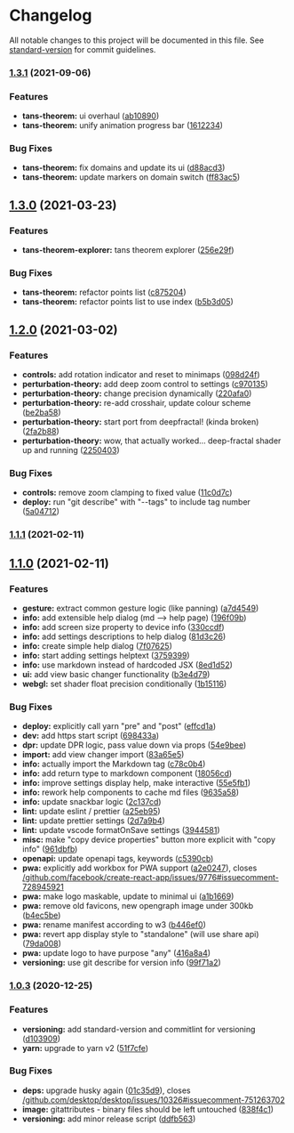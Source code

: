 # Changelog

All notable changes to this project will be documented in this file. See [standard-version](https://github.com/conventional-changelog/standard-version) for commit guidelines.

### [1.3.1](https://github.com/JMaio/mandelbrot-maps/compare/v1.3.0...v1.3.1) (2021-09-06)


### Features

* **tans-theorem:** ui overhaul ([ab10890](https://github.com/JMaio/mandelbrot-maps/commit/ab1089015e14e7bd253ed44a58d1884c28000ee1))
* **tans-theorem:** unify animation progress bar ([1612234](https://github.com/JMaio/mandelbrot-maps/commit/16122349815696fdea5e8092af59ccc80e712c30))


### Bug Fixes

* **tans-theorem:** fix domains and update its ui ([d88acd3](https://github.com/JMaio/mandelbrot-maps/commit/d88acd36b146ea0515914137663a4a5dece6af25))
* **tans-theorem:** update markers on domain switch ([ff83ac5](https://github.com/JMaio/mandelbrot-maps/commit/ff83ac52f3879af773b217649a49aea2beaeae49))

## [1.3.0](https://github.com/JMaio/mandelbrot-maps/compare/v1.2.0...v1.3.0) (2021-03-23)


### Features

* **tans-theorem-explorer:** tans theorem explorer ([256e29f](https://github.com/JMaio/mandelbrot-maps/commit/256e29f07608aae525a7a859740636bc47444d63))


### Bug Fixes

* **tans-theorem:** refactor points list ([c875204](https://github.com/JMaio/mandelbrot-maps/commit/c8752044d1897f64856c747038684f898bb8ac7a))
* **tans-theorem:** refactor points list to use index ([b5b3d05](https://github.com/JMaio/mandelbrot-maps/commit/b5b3d05f455fbbf03b06b1740b8e2e922f401c8d))

## [1.2.0](https://github.com/JMaio/mandelbrot-maps/compare/v1.1.1...v1.2.0) (2021-03-02)


### Features

* **controls:** add rotation indicator and reset to minimaps ([098d24f](https://github.com/JMaio/mandelbrot-maps/commit/098d24f8827a27f293f304a4314087dac261e80a))
* **perturbation-theory:** add deep zoom control to settings ([c970135](https://github.com/JMaio/mandelbrot-maps/commit/c97013516480bc84b1aecd8b1446343a41313e72))
* **perturbation-theory:** change precision dynamically ([220afa0](https://github.com/JMaio/mandelbrot-maps/commit/220afa034787cc4bd4f9f655cfcfac2fe918b641))
* **perturbation-theory:** re-add crosshair, update colour scheme ([be2ba58](https://github.com/JMaio/mandelbrot-maps/commit/be2ba589c9f2d86881db0a1c655f8a54fea7b979))
* **perturbation-theory:** start port from deepfractal! (kinda broken) ([2fa2b88](https://github.com/JMaio/mandelbrot-maps/commit/2fa2b88afab18b37a69cc859cc912724d9042a91))
* **perturbation-theory:** wow, that actually worked... deep-fractal shader up and running ([2250403](https://github.com/JMaio/mandelbrot-maps/commit/22504039e60118f83689992fd30c2f7fa9b442c0))


### Bug Fixes

* **controls:** remove zoom clamping to fixed value ([11c0d7c](https://github.com/JMaio/mandelbrot-maps/commit/11c0d7cef2ccbd4617f1e5fcb69f75880c94255f))
* **deploy:** run "git describe" with "--tags" to include tag number ([5a04712](https://github.com/JMaio/mandelbrot-maps/commit/5a047122427c8896b80da6c5b46394a379b7ee27))

### [1.1.1](https://github.com/JMaio/mandelbrot-maps/compare/v1.1.0...v1.1.1) (2021-02-11)

## [1.1.0](https://github.com/JMaio/mandelbrot-maps/compare/v1.0.3...v1.1.0) (2021-02-11)


### Features

* **gesture:** extract common gesture logic (like panning) ([a7d4549](https://github.com/JMaio/mandelbrot-maps/commit/a7d4549e69d1e8578877160af9c4b9a5531bb7a0))
* **info:** add extensible help dialog (md --> help page) ([196f09b](https://github.com/JMaio/mandelbrot-maps/commit/196f09bff29b29c5f9b9194dd871567daa7df543))
* **info:** add screen size property to device info ([330ccdf](https://github.com/JMaio/mandelbrot-maps/commit/330ccdf17b68a4775346609c1ecb0b0789138faf))
* **info:** add settings descriptions to help dialog ([81d3c26](https://github.com/JMaio/mandelbrot-maps/commit/81d3c269b23aa92297681bbd205c8bcf4eaaaba6))
* **info:** create simple help dialog ([7f07625](https://github.com/JMaio/mandelbrot-maps/commit/7f07625a95c7f80b0b5312af2e964d745d83347f))
* **info:** start adding settings helptext ([3759399](https://github.com/JMaio/mandelbrot-maps/commit/3759399341da560eb6e160076ad4a048f6f42f19))
* **info:** use markdown instead of hardcoded JSX ([8ed1d52](https://github.com/JMaio/mandelbrot-maps/commit/8ed1d521de9672c5ed0f65597a73118feb372960))
* **ui:** add view basic changer functionality ([b3e4d79](https://github.com/JMaio/mandelbrot-maps/commit/b3e4d79f2dfb487265b2bd2b94ed205bc07e97ec))
* **webgl:** set shader float precision conditionally ([1b15116](https://github.com/JMaio/mandelbrot-maps/commit/1b151168c2387c82b21d15d8a4628551cb844ea8))


### Bug Fixes

* **deploy:** explicitly call yarn "pre" and "post" ([effcd1a](https://github.com/JMaio/mandelbrot-maps/commit/effcd1acdfae3a442b94539f1d7dff80fce412b0))
* **dev:** add https start script ([698433a](https://github.com/JMaio/mandelbrot-maps/commit/698433ae5d9900a4e5505f9c16fabd031973ca5d))
* **dpr:** update DPR logic, pass value down via props ([54e9bee](https://github.com/JMaio/mandelbrot-maps/commit/54e9beef4316326ae7f7aa58922eba8942c62887))
* **import:** add view changer import ([83a65e5](https://github.com/JMaio/mandelbrot-maps/commit/83a65e5c728c078aafbfcca77d91d754d9009190))
* **info:** actually import the Markdown tag ([c78c0b4](https://github.com/JMaio/mandelbrot-maps/commit/c78c0b4dffde78c3bf9f1787c47871c325a551dc))
* **info:** add return type to markdown component ([18056cd](https://github.com/JMaio/mandelbrot-maps/commit/18056cd5669329680ff865b9c131fbc4fabd7860))
* **info:** improve settings display help, make interactive ([55e5fb1](https://github.com/JMaio/mandelbrot-maps/commit/55e5fb1fff5166f3379806d2e992a9e74029480b))
* **info:** rework help components to cache md files ([9635a58](https://github.com/JMaio/mandelbrot-maps/commit/9635a58431168bc197caabc411c3dd682ca6caf9))
* **info:** update snackbar logic ([2c137cd](https://github.com/JMaio/mandelbrot-maps/commit/2c137cd5830618fe36b1f827e00afdf962232714))
* **lint:** update eslint / prettier ([a25eb95](https://github.com/JMaio/mandelbrot-maps/commit/a25eb958d2db59077d3e42562102ef5e033ae776))
* **lint:** update prettier settings ([2d7a9b4](https://github.com/JMaio/mandelbrot-maps/commit/2d7a9b49c7859569d5d3029a37f8001e3579c388))
* **lint:** update vscode formatOnSave settings ([3944581](https://github.com/JMaio/mandelbrot-maps/commit/3944581d3aaa8a101b291f034edb61b43384419d))
* **misc:** make "copy device properties" button more explicit with "copy info" ([961dbfb](https://github.com/JMaio/mandelbrot-maps/commit/961dbfb521e3b482b991858f450469e05ff5bc18))
* **openapi:** update openapi tags, keywords ([c5390cb](https://github.com/JMaio/mandelbrot-maps/commit/c5390cb067737167713c8446ad068e887c322694))
* **pwa:** explicitly add workbox for PWA support ([a2e0247](https://github.com/JMaio/mandelbrot-maps/commit/a2e02470ecf4a0e9c47dc0f184b54c25ab56e424)), closes [/github.com/facebook/create-react-app/issues/9776#issuecomment-728945921](https://github.com/JMaio//github.com/facebook/create-react-app/issues/9776/issues/issuecomment-728945921)
* **pwa:** make logo maskable, update to minimal ui ([a1b1669](https://github.com/JMaio/mandelbrot-maps/commit/a1b16693d58af6f6455e742882ccdc8557aa5bc7))
* **pwa:** remove old favicons, new opengraph image under 300kb ([b4ec5be](https://github.com/JMaio/mandelbrot-maps/commit/b4ec5be52589c197bedc1b19c74bea60b712e5ac))
* **pwa:** rename manifest according to w3 ([b446ef0](https://github.com/JMaio/mandelbrot-maps/commit/b446ef03e040affd4da8e3858429aee8bd0b472a))
* **pwa:** revert app display style to "standalone" (will use share api) ([79da008](https://github.com/JMaio/mandelbrot-maps/commit/79da00898570792fe1651c294bc201010c58153a))
* **pwa:** update logo to have purpose "any" ([416a8a4](https://github.com/JMaio/mandelbrot-maps/commit/416a8a4b0e58356dff3c8d061a7b188ab1f9549e))
* **versioning:** use git describe for version info ([99f71a2](https://github.com/JMaio/mandelbrot-maps/commit/99f71a2f99511ae90700247c0ff04085e872aa6c))

### [1.0.3](https://github.com/JMaio/mandelbrot-maps/compare/v1.0.2...v1.0.3) (2020-12-25)


### Features

* **versioning:** add standard-version and commitlint for versioning ([d103909](https://github.com/JMaio/mandelbrot-maps/commit/d1039097310daec8bbc39d6b157cc25d3dc1e9a7))
* **yarn:** upgrade to yarn v2 ([51f7cfe](https://github.com/JMaio/mandelbrot-maps/commit/51f7cfe9afdc635c97a16ccdfd6653503a2f8670))


### Bug Fixes

* **deps:** upgrade husky again ([01c35d9](https://github.com/JMaio/mandelbrot-maps/commit/01c35d9e1b733a30b1ca1edd26241de457cc5025)), closes [/github.com/desktop/desktop/issues/10326#issuecomment-751263702](https://github.com/JMaio//github.com/desktop/desktop/issues/10326/issues/issuecomment-751263702)
* **image:** gitattributes - binary files should be left untouched ([838f4c1](https://github.com/JMaio/mandelbrot-maps/commit/838f4c1be242f5712a393bf36f4024cd528d885c))
* **versioning:** add minor release script ([ddfb563](https://github.com/JMaio/mandelbrot-maps/commit/ddfb5636aeb39f4e4f1ba1e47a9318db4b347c36))
